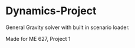 # Dynamics-Project

General Gravity solver with built in scenario loader.

Made for ME 627, Project 1
